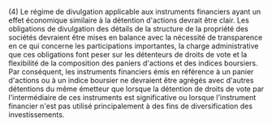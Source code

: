 (4) Le régime de divulgation applicable aux instruments financiers ayant un effet économique similaire à la détention d'actions devrait être clair. Les obligations de divulgation des détails de la structure de la propriété des sociétés devraient être mises en balance avec la nécessité de transparence en ce qui concerne les participations importantes, la charge administrative que ces obligations font peser sur les détenteurs de droits de vote et la flexibilité de la composition des paniers d'actions et des indices boursiers. Par conséquent, les instruments financiers émis en référence à un panier d'actions ou à un indice boursier ne devraient être agrégés avec d'autres détentions du même émetteur que lorsque la détention de droits de vote par l'intermédiaire de ces instruments est significative ou lorsque l'instrument financier n'est pas utilisé principalement à des fins de diversification des investissements.